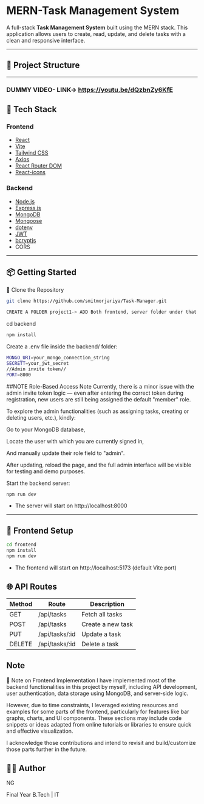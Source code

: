 # MERN-Task Management System

A full-stack **Task Management System** built using the MERN stack. This application allows users to create, read, update, and delete tasks with a clean and responsive interface.

---

## 📁 Project Structure

---
### DUMMY VIDEO-  LINK-> https://youtu.be/dQzbnZy6KfE



## 🚀 Tech Stack

### Frontend

- [React](https://reactjs.org/)
- [Vite](https://vitejs.dev/)
- [Tailwind CSS](https://tailwindcss.com/)
- [Axios](https://axios-http.com/)
- [React Router DOM](https://reactrouter.com/)
- [React-icons](https://react-icons.github.io/react-icons/)

### Backend

- [Node.js](https://nodejs.org/)
- [Express.js](https://expressjs.com/)
- [MongoDB](https://www.mongodb.com/)
- [Mongoose](https://mongoosejs.com/)
- [dotenv](https://www.npmjs.com/package/dotenv)
- [JWT](https://jwt.io/)
- [bcryptjs](https://www.npmjs.com/package/bcryptjs)
- CORS

---

## 📦 Getting Started

 📁 Clone the Repository

```bash
git clone https://github.com/smitmorjariya/Task-Manager.git
```
```bash
CREATE A FOLDER project1-> ADD Both frontend, server folder under that folder
```
 cd backend

```bash
npm install
```

Create a .env file inside the backend/ folder:

```bash
MONGO_URI=your_mongo_connection_string
SECRETT=your_jwt_secret   
//Admin invite token//
PORT=8000

```
##NOTE
 Role-Based Access Note
Currently, there is a minor issue with the admin invite token logic — even after entering the correct token during registration, new users are still being assigned the default "member" role.

To explore the admin functionalities (such as assigning tasks, creating or deleting users, etc.), kindly:

Go to your MongoDB database,

Locate the user with which you are currently signed in,

And manually update their role field to "admin".

After updating, reload the page, and the full admin interface will be visible for testing and demo purposes.



Start the backend server:

```bash
npm run dev
```
- The server will start on http://localhost:8000


---

## 🎨 Frontend Setup
```bash
cd frontend
npm install
npm run dev
```
- The frontend will start on http://localhost:5173 (default Vite port)

## 🌐 API Routes
| Method | Route              | Description          |
|--------|--------------------|----------------------|
| GET    | /api/tasks         | Fetch all tasks      |
| POST   | /api/tasks         | Create a new task    |
| PUT    | /api/tasks/:id     | Update a task        |
| DELETE | /api/tasks/:id     | Delete a task        |


## Note
📌 Note on Frontend Implementation
I have implemented most of the backend functionalities in this project by myself, including API development, user authentication, data storage using MongoDB, and server-side logic.

However, due to time constraints, I leveraged existing resources and examples for some parts of the frontend, particularly for features like bar graphs, charts, and UI components. These sections may include code snippets or ideas adapted from online tutorials or libraries to ensure quick and effective visualization.

I acknowledge those contributions and intend to revisit and build/customize those parts further in the future.

## 🧑‍💻 Author

NG

Final Year B.Tech | IT

 
